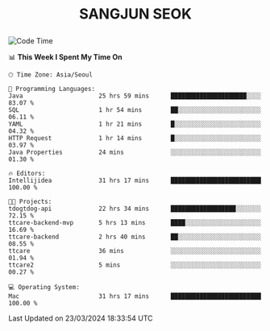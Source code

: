 <h1>
 <p align="center">
   SANGJUN SEOK
 </p>
</h1>

<!--START_SECTION:waka-->
![Code Time](http://img.shields.io/badge/Code%20Time-3%2C401%20hrs%2045%20mins-blue)

📊 **This Week I Spent My Time On** 

```text
🕑︎ Time Zone: Asia/Seoul

💬 Programming Languages: 
Java                     25 hrs 59 mins      █████████████████████░░░░   83.07 % 
SQL                      1 hr 54 mins        ██░░░░░░░░░░░░░░░░░░░░░░░   06.11 % 
YAML                     1 hr 21 mins        █░░░░░░░░░░░░░░░░░░░░░░░░   04.32 % 
HTTP Request             1 hr 14 mins        █░░░░░░░░░░░░░░░░░░░░░░░░   03.97 % 
Java Properties          24 mins             ░░░░░░░░░░░░░░░░░░░░░░░░░   01.30 % 

🔥 Editors: 
Intellijidea             31 hrs 17 mins      █████████████████████████   100.00 % 

🐱‍💻 Projects: 
tdogtdog-api             22 hrs 34 mins      ██████████████████░░░░░░░   72.15 % 
ttcare-backend-mvp       5 hrs 13 mins       ████░░░░░░░░░░░░░░░░░░░░░   16.69 % 
ttcare-backend           2 hrs 40 mins       ██░░░░░░░░░░░░░░░░░░░░░░░   08.55 % 
ttcare                   36 mins             ░░░░░░░░░░░░░░░░░░░░░░░░░   01.94 % 
ttcare2                  5 mins              ░░░░░░░░░░░░░░░░░░░░░░░░░   00.27 % 

💻 Operating System: 
Mac                      31 hrs 17 mins      █████████████████████████   100.00 % 
```


 Last Updated on 23/03/2024 18:33:54 UTC
<!--END_SECTION:waka-->
